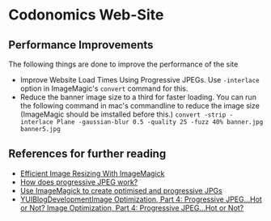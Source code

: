 # Codonomics Web-Site

## Performance Improvements

The following things are done to improve the performance of the site
* Improve Website Load Times Using Progressive JPEGs. Use `-interlace` option in ImageMagic's `convert` command for this.
* Reduce the banner image size to a third for faster loading. You can run the following command in mac's commandline to reduce the image size (ImageMagic should be imstalled before this.) 
`convert -strip -interlace Plane -gaussian-blur 0.5 -quality 25 -fuzz 40% banner.jpg banner5.jpg`

## References for further reading
* [Efficient Image Resizing With ImageMagick](https://www.smashingmagazine.com/2015/06/efficient-image-resizing-with-imagemagick/)
* [How does progressive JPEG work?](http://pooyak.com/p/progjpeg/)
* [Use ImageMagick to create optimised and progressive JPGs](https://coderwall.com/p/ryzmaa/use-imagemagick-to-create-optimised-and-progressive-jpgs)
* [YUIBlogDevelopmentImage Optimization, Part 4: Progressive JPEG...Hot or Not?
Image Optimization, Part 4: Progressive JPEG...Hot or Not?](http://yuiblog.com/blog/2008/12/05/imageopt-4/)